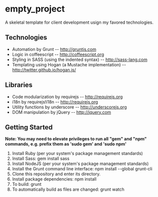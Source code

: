 empty_project
=============
A skeletal template for client development usign my favored technologies.

Technologies
------------
* Automation by Grunt -- http://gruntjs.com
* Logic in coffeescript -- http://coffeescript.org
* Styling in SASS (using the indented syntax) -- http://sass-lang.com
* Templating using Hogan (a Mustache implementation) -- http://twitter.github.io/hogan.js/

Libraries
---------
* Code modularization by requirejs -- http://requirejs.org
* i18n by requirejs!i18n -- http://requirejs.org
* Utility functions by underscore -- http://underscorejs.org
* DOM manipulation by jQuery -- http://jquery.com

Getting Started
---------------
__Note: You may need to elevate privileges to run all "gem" and "npm" commands, e.g. prefix them as 'sudo gem' and 'sudo npm'__

1. Install Ruby (per your system's package management standards)
2. Install Sass:  gem install sass
3. Install NodeJS (per your system's package management standards)
4. Install the Grunt command line interface:  npm install --global grunt-cli
5. Clone this repository and enter its directory.
6. Install package dependencies:  npm install
7. To build:  grunt
8. To automatically build as files are changed:  grunt watch
